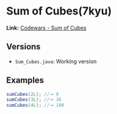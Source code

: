 # Sum of Cubes(7kyu)
**Link:** [Codewars - Sum of Cubes](https://www.codewars.com/kata/59a8570b570190d313000037)
## Versions
- `Sum_Cubes.java`: Working version
## Examples
```java
sumCubes(2L); //➞ 9
sumCubes(3L); //➞ 36
sumCubes(4L); //➞ 100
